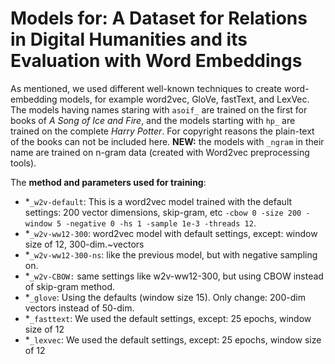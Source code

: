 # Models for: A Dataset for Relations in Digital Humanities and its Evaluation with Word Embeddings

As mentioned,
we used different well-known techniques to create word-embedding models, for example word2vec, GloVe, fastText, and LexVec.
The models having names staring with `asoif_` are trained on the first for books of *A Song of Ice and Fire*,
and the models starting with `hp_` are trained on the complete *Harry Potter*. For copyright reasons the plain-text of
the books can not be included here.
**NEW:** the models with `_ngram` in their name are trained on n-gram data (created with Word2vec preprocessing tools).

The **method and parameters used for training**:
* \*`_w2v-default`: This is a word2vec model trained with the default settings: 200 vector dimensions, skip-gram, etc `-cbow 0 -size 200 -window 5 -negative 0 -hs 1 -sample 1e-3 -threads 12`.
* \*`_w2v-ww12-300`: word2vec model with default settings, except: window size of 12, 300-dim.~vectors
* \*`_w2v-ww12-300-ns`: like the previous model, but with negative sampling on.
* \*`_w2v-CBOW:` same settings like w2v-ww12-300, but using CBOW instead of skip-gram method.
* \*`_glove`: Using the defaults (window size 15). Only change: 200-dim vectors instead of 50-dim.
* \*`_fasttext`: We used the default settings, except: 25 epochs, window size of 12
* \*`_lexvec`: We used the default settings, except: 25 epochs, window size of 12



